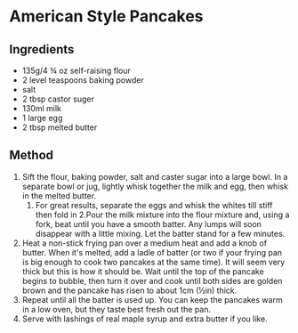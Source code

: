 # American Style Pancakes #

## Ingredients ##

- 135g/4 ¾ oz self-raising flour
- 2 level teaspoons baking powder
- salt
- 2 tbsp castor suger
- 130ml milk
- 1 large egg
- 2 tbsp melted butter

## Method

 
1. Sift the flour, baking powder, salt and caster sugar into a large bowl. In a separate bowl or jug, lightly whisk together the milk and egg, then whisk in the melted butter.
    1. For great results, separate the eggs and whisk the whites till stiff then fold in
2.Pour the milk mixture into the flour mixture and, using a fork, beat until you have a smooth batter. Any lumps will soon disappear with a little mixing. Let the batter stand for a few minutes.
3. Heat a non-stick frying pan over a medium heat and add a knob of butter. When it's melted, add a ladle of batter (or two if your frying pan is big enough to cook two pancakes at the same time). It will seem very thick but this is how it should be. Wait until the top of the pancake begins to bubble, then turn it over and cook until both sides are golden brown and the pancake has risen to about 1cm (½in) thick.
4. Repeat until all the batter is used up. You can keep the pancakes warm in a low oven, but they taste best fresh out the pan.
5. Serve with lashings of real maple syrup and extra butter if you like.
